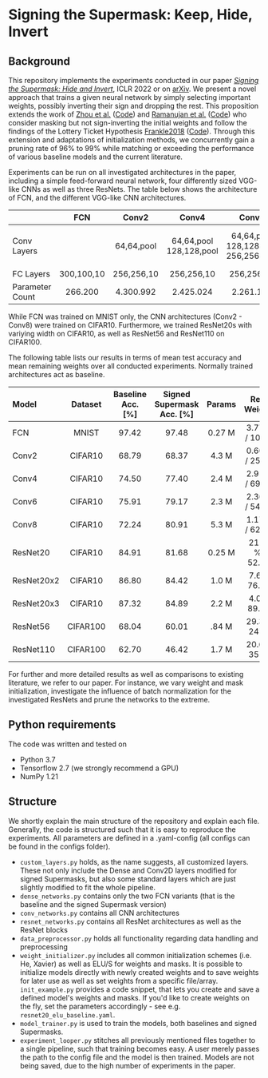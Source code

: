 # Signing the Supermask: Keep, Hide, Invert

## Background
This repository implements the experiments conducted in our paper [*Signing the Supermask: Hide and Invert*](https://openreview.net/forum?id=e0jtGTfPihs), ICLR 2022 or on [arXiv](https://arxiv.org/abs/2201.13361).
We present a novel approach that trains a given neural network by simply selecting important weights, possibly inverting their sign and dropping the rest.
This proposition extends the work of [Zhou et al.](https://arxiv.org/abs/1905.01067) ([Code](https://github.com/uber-research/deconstructing-lottery-tickets)) and [Ramanujan et al.](https://arxiv.org/abs/1911.13299) ([Code](https://github.com/allenai/hidden-networks)) who consider masking but not sign-inverting the initial weights and follow the findings of the Lottery Ticket Hypothesis [Frankle2018](https://arxiv.org/abs/1803.03635) ([Code](https://github.com/google-research/lottery-ticket-hypothesis)).
Through this extension and adaptations of initialization methods, we concurrently gain a pruning rate of 96% to 99% while matching or exceeding the performance of various baseline models and the current literature. 

Experiments can be run on all investigated architectures in the paper, including a simple feed-forward neural network, four differently sized VGG-like CNNs as well as three ResNets. The table below shows the architecture of FCN, and the different VGG-like CNN architectures.

|             | FCN | Conv2 | Conv4 | Conv6 | Conv8 |
|------------ | :-: | :---: | :---: | :---: | :---: |
| Conv <br/> Layers | | 64,64,pool | 64,64,pool <br/> 128,128,pool | 64,64,pool <br/> 128,128,pool <br/> 256,256,pool | 64,64,pool <br/> 128,128,pool <br/> 256,256,pool <br/> 512,512,pool |
| FC Layers | 300,100,10 | 256,256,10 | 256,256,10 | 256,256,10 | 256,256,10 |
| Parameter Count | 266.200 | 4.300.992 | 2.425.024 | 2.261.184 | 5.275.840 |

While FCN was trained on MNIST only, the CNN architectures (Conv2 - Conv8) were trained on CIFAR10.
Furthermore, we trained ResNet20s with variying width on CIFAR10, as well as ResNet56 and ResNet110 on CIFAR100. 

The following table lists our results in terms of mean test accuracy and mean remaining weights over all conducted experiments. 
Normally trained architectures act as baseline.

| Model         | Dataset   | Baseline Acc. \[%\] | Signed Supermask Acc. \[%\]   | Params    | Rem. Weights     |
| :------------ | :-------: | :-----------------: | :--------------------------:  | :-----:   | :--------------: |
| FCN           | MNIST     | 97.42               | 97.48                         | 0.27 M    | 3.77 % / 10.1 K  |
| Conv2         | CIFAR10   | 68.79               | 68.37                         | 4.3 M     | 0.60 % / 25.8 K  |
| Conv4         | CIFAR10   | 74.50               | 77.40                         | 2.4 M     | 2.91 % / 69.8 K  | 
| Conv6         | CIFAR10   | 75.91               | 79.17                         | 2.3 M     | 2.36 % / 54.3 K  | 
| Conv8         | CIFAR10   | 72.24               | 80.91                         | 5.3 M     | 1.17 % / 62.0 K  |
| ResNet20      | CIFAR10   | 84.91               | 81.68                         | 0.25 M    | 21.13 % / 52.8 K | 
| ResNet20x2    | CIFAR10   | 86.80               | 84.42                         | 1.0 M     | 7.69 / 76.9 K        | 
| ResNet20x3    | CIFAR10   | 87.32               | 84.89                         | 2.2 M     | 4.06 / 89.3 K        | 
| ResNet56      | CIFAR100  | 68.04               | 60.01                         | .84 M     | 29.39 / 247 K        | 
| ResNet110     | CIFAR100  | 62.70               | 46.42                         | 1.7 M     | 20.64 / 351 K        | 


For further and more detailed results as well as comparisons to existing literature, we refer to our paper. For instance, we vary weight and mask initialization, investigate the influence of batch normalization for the investigated ResNets and prune the networks to the extreme.

## Python requirements

The code was written and tested on

- Python 3.7
- Tensorflow 2.7 (we strongly recommend a GPU)
- NumPy 1.21


## Structure

We shortly explain the main structure of the repository and explain each file. Generally, the code is structured such that it is easy to reproduce the experiments. All parameters are defined in a .yaml-config (all configs can be found in the configs folder).


- `custom_layers.py` holds, as the name suggests, all customized layers. These not only include the Dense and Conv2D layers modified for signed Supermasks, but also some standard layers which are just slightly modified to fit the whole pipeline.
- `dense_networks.py` contains only the two FCN variants (that is the baseline and the signed Supermask version)
- `conv_networks.py` contains all CNN architectures
- `resnet_networks.py` contains all ResNet architectures as well as the ResNet blocks
- `data_preprocessor.py` holds all functionality regarding data handling and preprocessing
- `weight_initializer.py` includes all common initialization schemes (i.e. He, Xavier) as well as ELU/S for weights and masks. It is possible to initialize models directly with newly created weights and to save weights for later use as well as set weights from a specific file/array. `init_example.py` provides a code snippet, that lets you create and save a defined model's weights and masks. If you'd like to create weights on the fly, set the parameters accordingly - see e.g. `resnet20_elu_baseline.yaml`.
- `model_trainer.py` is used to train the models, both baselines and signed Supermasks.
- `experiment_looper.py` stitches all previously mentioned files together to a single pipeline, such that training becomes easy. A user merely passes the path to the config file and the model is then trained. Models are not being saved, due to the high number of experiments in the paper.



